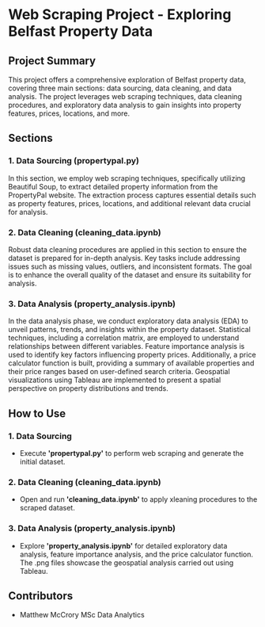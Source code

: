 # Web Scraping Project - Exploring Belfast Property Data

## Project Summary
This project offers a comprehensive exploration of Belfast property data, covering three main sections: data sourcing, data cleaning, and data analysis. The project leverages web scraping techniques, data cleaning procedures, and exploratory data analysis to gain insights into property features, prices, locations, and more.

## Sections
### 1. Data Sourcing (propertypal.py)
In this section, we employ web scraping techniques, specifically utilizing Beautiful Soup, to extract detailed property information from the PropertyPal website. The extraction process captures essential details such as property features, prices, locations, and additional relevant data crucial for analysis.

### 2. Data Cleaning (cleaning_data.ipynb)
Robust data cleaning procedures are applied in this section to ensure the dataset is prepared for in-depth analysis. Key tasks include addressing issues such as missing values, outliers, and inconsistent formats. The goal is to enhance the overall quality of the dataset and ensure its suitability for analysis.

### 3. Data Analysis (property_analysis.ipynb)
In the data analysis phase, we conduct exploratory data analysis (EDA) to unveil patterns, trends, and insights within the property dataset. Statistical techniques, including a correlation matrix, are employed to understand relationships between different variables. Feature importance analysis is used to identify key factors influencing property prices. Additionally, a price calculator function is built, providing a summary of available properties and their price ranges based on user-defined search criteria. Geospatial visualizations using Tableau are implemented to present a spatial perspective on property distributions and trends.

## How to Use
### 1. Data Sourcing 
* Execute **'propertypal.py'** to perform web scraping and generate the initial dataset.

### 2. Data Cleaning (cleaning_data.ipynb)
* Open and run **'cleaning_data.ipynb'** to apply xleaning procedures to the scraped dataset.
  
### 3. Data Analysis (property_analysis.ipynb)
* Explore **'property_analysis.ipynb'** for detailed exploratory data analysis, feature importance analysis, and the price calculator function. The .png files showcase the geospatial analysis carried out using Tableau. 


## Contributors
* Matthew McCrory MSc Data Analytics 

